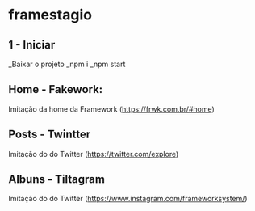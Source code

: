 # framestagio

## 1 - Iniciar

_Baixar o projeto
_npm i
_npm start

## Home - Fakework:
Imitação da home da Framework (https://frwk.com.br/#home)

## Posts - Twintter
Imitação do do Twitter (https://twitter.com/explore)

## Albuns - Tiltagram
Imitação do do Twitter (https://www.instagram.com/frameworksystem/)
